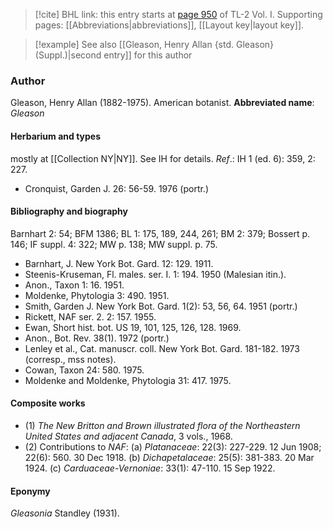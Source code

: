 > [!cite] BHL link: this entry starts at [page 950](https://www.biodiversitylibrary.org/page/33121081) of TL-2 Vol. I.
> Supporting pages: [[Abbreviations|abbreviations]], [[Layout key|layout key]].

> [!example] See also [[Gleason, Henry Allan {std. Gleason} (Suppl.)|second entry]] for this author

### Author

Gleason, Henry Allan (1882-1975). American botanist. 
**Abbreviated name**: *Gleason*

#### Herbarium and types

mostly at [[Collection NY|NY]]. See IH for details.
*Ref*.: IH 1 (ed. 6): 359, 2: 227.
- Cronquist, Garden J. 26: 56-59. 1976 (portr.)

#### Bibliography and biography

Barnhart 2: 54; BFM 1386; BL 1: 175, 189, 244, 261; BM 2: 379; Bossert p. 146; IF suppl. 4: 322; MW p. 138; MW suppl. p. 75.
- Barnhart, J. New York Bot. Gard. 12: 129. 1911.
- Steenis-Kruseman, Fl. males. ser. I. 1: 194. 1950 (Malesian itin.).
- Anon., Taxon 1: 16. 1951.
- Moldenke, Phytologia 3: 490. 1951.
- Smith, Garden J. New York Bot. Gard. 1(2): 53, 56, 64. 1951 (portr.)
- Rickett, NAF ser. 2. 2: 157. 1955.
- Ewan, Short hist. bot. US 19, 101, 125, 126, 128. 1969.
- Anon., Bot. Rev. 38(1). 1972 (portr.)
- Lenley et al., Cat. manuscr. coll. New York Bot. Gard. 181-182. 1973 (corresp., mss notes).
- Cowan, Taxon 24: 580. 1975.
- Moldenke and Moldenke, Phytologia 31: 417. 1975.

#### Composite works

- (1) *The New Britton and Brown illustrated flora of the Northeastern United States and adjacent Canada*, 3 vols., 1968.
- (2) Contributions to *NAF*:
(a) *Platanaceae*: 22(3): 227-229. 12 Jun 1908; 22(6): 560. 30 Dec 1918.
(b) *Dichapetalaceae*: 25(5): 381-383. 20 Mar 1924.
(c) *Carduaceae-Vernoniae*: 33(1): 47-110. 15 Sep 1922.

#### Eponymy

*Gleasonia* Standley (1931).

